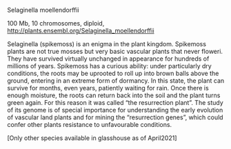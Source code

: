 Selaginella moellendorffii

100 Mb, 10 chromosomes, diploid, http://plants.ensembl.org/Selaginella_moellendorffii

Selaginella (spikemoss) is an enigma in the plant kingdom. Spikemoss plants are not true mosses but very basic vascular plants that never floweri. They have survived virtually unchanged in appearance for hundreds of millions of years. Spikemoss has a curious ability: under particularly dry conditions, the roots may be uprooted to roll up into brown balls above the ground, entering in an extreme form of dormancy. In this state, the plant can survive for months, even years, patiently waiting for rain. Once there is enough moisture, the roots can return back into the soil and the plant turns green again. For this reason it was called “the resurrection plant”. The study of its genome is of special importance for understanding the early evolution of vascular land plants and for mining the “resurrection genes”, which could confer other plants resistance to unfavourable conditions. 

[Only other species available in glasshouse as of April2021]
